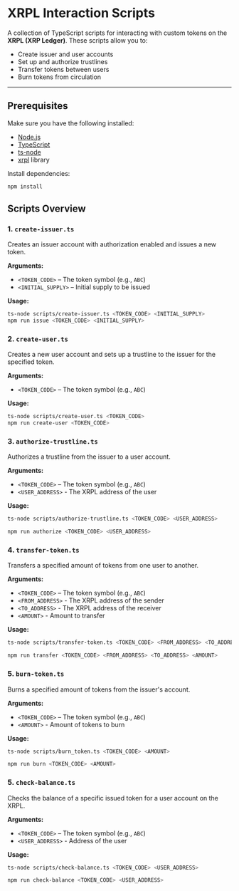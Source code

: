 # XRPL Interaction Scripts

A collection of TypeScript scripts for interacting with custom tokens on the **XRPL (XRP Ledger)**. These scripts allow you to:

- Create issuer and user accounts
- Set up and authorize trustlines
- Transfer tokens between users
- Burn tokens from circulation

---

##  Prerequisites

Make sure you have the following installed:

- [Node.js](https://nodejs.org/)
- [TypeScript](https://www.typescriptlang.org/)
- [ts-node](https://typestrong.org/ts-node/)
- [xrpl](https://www.npmjs.com/package/xrpl) library

Install dependencies:

```bash
npm install
```

## Scripts Overview

### 1. `create-issuer.ts`

Creates an issuer account with authorization enabled and issues a new token.

**Arguments:**

- `<TOKEN_CODE>` – The token symbol (e.g., `ABC`)
- `<INITIAL_SUPPLY>` – Initial supply to be issued

**Usage:**

```bash
ts-node scripts/create-issuer.ts <TOKEN_CODE> <INITIAL_SUPPLY>
npm run issue <TOKEN_CODE> <INITIAL_SUPPLY>
```

### 2. `create-user.ts`

Creates a new user account and sets up a trustline to the issuer for the specified token.

**Arguments:**

- `<TOKEN_CODE>` – The token symbol (e.g., `ABC`)

**Usage:**

```bash
ts-node scripts/create-user.ts <TOKEN_CODE>
npm run create-user <TOKEN_CODE>
```

### 3. `authorize-trustline.ts`

Authorizes a trustline from the issuer to a user account.

**Arguments:**

- `<TOKEN_CODE>` – The token symbol (e.g., `ABC`)
- `<USER_ADDRESS>` - The XRPL address of the user

**Usage:**

```bash
ts-node scripts/authorize-trustline.ts <TOKEN_CODE> <USER_ADDRESS>

npm run authorize <TOKEN_CODE> <USER_ADDRESS>
```

### 4. `transfer-token.ts`

Transfers a specified amount of tokens from one user to another.

**Arguments:**

- `<TOKEN_CODE>` – The token symbol (e.g., `ABC`)
- `<FROM_ADDRESS>` - The XRPL address of the sender
- `<TO_ADDRESS>` - The XRPL address of the receiver
- `<AMOUNT>` - Amount to transfer

**Usage:**

```bash
ts-node scripts/transfer-token.ts <TOKEN_CODE> <FROM_ADDRESS> <TO_ADDRESS> <AMOUNT>

npm run transfer <TOKEN_CODE> <FROM_ADDRESS> <TO_ADDRESS> <AMOUNT>
```

### 5. `burn-token.ts`

Burns a specified amount of tokens from the issuer's account.

**Arguments:**

- `<TOKEN_CODE>` – The token symbol (e.g., `ABC`)
- `<AMOUNT>` - Amount of tokens to burn

**Usage:**

```bash
ts-node scripts/burn_token.ts <TOKEN_CODE> <AMOUNT>

npm run burn <TOKEN_CODE> <AMOUNT>
```

### 5. `check-balance.ts`

Checks the balance of a specific issued token for a user account on the XRPL.

**Arguments:**

- `<TOKEN_CODE>` – The token symbol (e.g., `ABC`)
- `<USER_ADDRESS>` - Address of the user

**Usage:**

```bash
ts-node scripts/check-balance.ts <TOKEN_CODE> <USER_ADDRESS>

npm run check-balance <TOKEN_CODE> <USER_ADDRESS>
```
